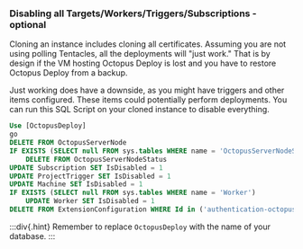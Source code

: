 ### Disabling all Targets/Workers/Triggers/Subscriptions - optional

Cloning an instance includes cloning all certificates.  Assuming you are not using polling Tentacles, all the deployments will "just work."  That is by design if the VM hosting Octopus Deploy is lost and you have to restore Octopus Deploy from a backup.  

Just working does have a downside, as you might have triggers and other items configured.  These items could potentially perform deployments.  You can run this SQL Script on your cloned instance to disable everything.

```sql
Use [OctopusDeploy]
go
DELETE FROM OctopusServerNode
IF EXISTS (SELECT null FROM sys.tables WHERE name = 'OctopusServerNodeStatus')
    DELETE FROM OctopusServerNodeStatus
UPDATE Subscription SET IsDisabled = 1
UPDATE ProjectTrigger SET IsDisabled = 1
UPDATE Machine SET IsDisabled = 1
IF EXISTS (SELECT null FROM sys.tables WHERE name = 'Worker')
    UPDATE Worker SET IsDisabled = 1
DELETE FROM ExtensionConfiguration WHERE Id in ('authentication-octopusid', 'jira-integration')
```
:::div{.hint}
Remember to replace `OctopusDeploy` with the name of your database.
:::
